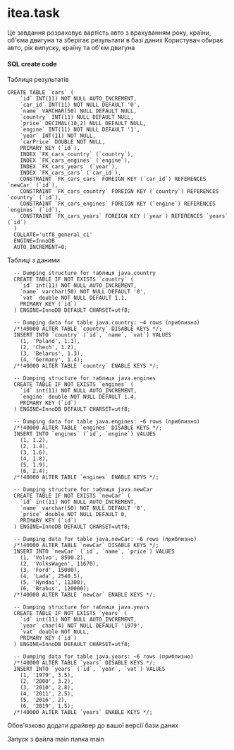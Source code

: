   # itea.task
  Це завдання розраховує  вартість авто з врахуванням року, країни, об'єма двигуна та зберігає результати в базі даних
  Користувач обирає авто, рік випуску, країну та об'єм двигуна
  #### SQL create code
  Таблиця результатів
  
    CREATE TABLE `cars` (
        `id` INT(11) NOT NULL AUTO_INCREMENT,
        `car_id` INT(11) NOT NULL DEFAULT '0',
        `name` VARCHAR(50) NULL DEFAULT NULL,
        `country` INT(11) NULL DEFAULT NULL,
        `price` DECIMAL(10,2) NULL DEFAULT NULL,
        `engine` INT(11) NOT NULL DEFAULT '1',
        `year` INT(11) NOT NULL,
        `carPrice` DOUBLE NOT NULL,
        PRIMARY KEY (`id`),
        INDEX `FK_cars_country` (`country`),
        INDEX `FK_cars_engines` (`engine`),
        INDEX `FK_cars_years` (`year`),
        INDEX `FK_cars_cars` (`car_id`),
        CONSTRAINT `FK_cars_cars` FOREIGN KEY (`car_id`) REFERENCES `newCar` (`id`),
        CONSTRAINT `FK_cars_country` FOREIGN KEY (`country`) REFERENCES `country` (`id`),
        CONSTRAINT `FK_cars_engines` FOREIGN KEY (`engine`) REFERENCES `engines` (`id`),
        CONSTRAINT `FK_cars_years` FOREIGN KEY (`year`) REFERENCES `years` (`id`)
      )
      COLLATE='utf8_general_ci'
      ENGINE=InnoDB
      AUTO_INCREMENT=0;
  
  
  Таблиці з даними
  
      -- Dumping structure for таблиця java.country
      CREATE TABLE IF NOT EXISTS `country` (
        `id` int(11) NOT NULL AUTO_INCREMENT,
        `name` varchar(50) NOT NULL DEFAULT '0',
        `vat` double NOT NULL DEFAULT 1.1,
        PRIMARY KEY (`id`)
      ) ENGINE=InnoDB DEFAULT CHARSET=utf8;
      
      -- Dumping data for table java.country: ~4 rows (приблизно)
      /*!40000 ALTER TABLE `country` DISABLE KEYS */;
      INSERT INTO `country` (`id`, `name`, `vat`) VALUES
        (1, 'Poland', 1.1),
        (2, 'Chech', 1.2),
        (3, 'Belarus', 1.3),
        (4, 'Germany', 1.4);
      /*!40000 ALTER TABLE `country` ENABLE KEYS */;
      
      -- Dumping structure for таблиця java.engines
      CREATE TABLE IF NOT EXISTS `engines` (
        `id` int(11) NOT NULL AUTO_INCREMENT,
        `engine` double NOT NULL DEFAULT 1.4,
        PRIMARY KEY (`id`)
      ) ENGINE=InnoDB DEFAULT CHARSET=utf8;
      
      -- Dumping data for table java.engines: ~6 rows (приблизно)
      /*!40000 ALTER TABLE `engines` DISABLE KEYS */;
      INSERT INTO `engines` (`id`, `engine`) VALUES
        (1, 1.2),
        (2, 1.4),
        (3, 1.6),
        (4, 1.8),
        (5, 1.9),
        (6, 2.4);
      /*!40000 ALTER TABLE `engines` ENABLE KEYS */;
      
      -- Dumping structure for таблиця java.newCar
      CREATE TABLE IF NOT EXISTS `newCar` (
        `id` int(11) NOT NULL AUTO_INCREMENT,
        `name` varchar(50) NOT NULL DEFAULT '0',
        `price` double NOT NULL DEFAULT 0,
        PRIMARY KEY (`id`)
      ) ENGINE=InnoDB DEFAULT CHARSET=utf8;
      
      -- Dumping data for table java.newCar: ~6 rows (приблизно)
      /*!40000 ALTER TABLE `newCar` DISABLE KEYS */;
      INSERT INTO `newCar` (`id`, `name`, `price`) VALUES
        (1, 'Volvo', 8500.2),
        (2, 'VolksWagen', 11670),
        (3, 'Ford', 15000),
        (4, 'Lada', 2540.5),
        (5, 'Hyndai', 11300),
        (6, 'Brabus', 120000);
      /*!40000 ALTER TABLE `newCar` ENABLE KEYS */;
      
      -- Dumping structure for таблиця java.years
      CREATE TABLE IF NOT EXISTS `years` (
        `id` int(11) NOT NULL AUTO_INCREMENT,
        `year` char(4) NOT NULL DEFAULT '1979',
        `vat` double NOT NULL,
        PRIMARY KEY (`id`)
      ) ENGINE=InnoDB DEFAULT CHARSET=utf8;
      
      -- Dumping data for table java.years: ~6 rows (приблизно)
      /*!40000 ALTER TABLE `years` DISABLE KEYS */;
      INSERT INTO `years` (`id`, `year`, `vat`) VALUES
        (1, '1979', 3.5),
        (2, '2000', 3.2),
        (3, '2010', 2.8),
        (4, '2011', 2.5),
        (5, '2016', 2),
        (6, '2019', 1.5);
      /*!40000 ALTER TABLE `years` ENABLE KEYS */;
  
    
   Обов'язково додати драйвер до вашої версії бази даних
   
   Запуск з файла main папка main
